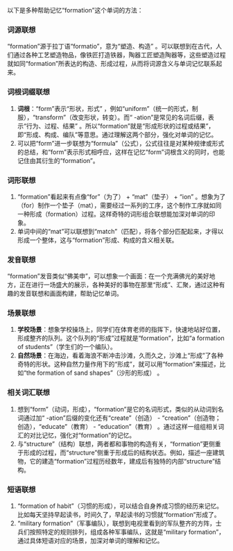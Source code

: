 以下是多种帮助记忆“formation”这个单词的方法：

### 词源联想
“formation”源于拉丁语“formatio”，意为“塑造、构造” 。可以联想到在古代，人们通过各种工艺塑造物品，像铁匠打造铁器，陶器工匠塑造陶器等，这些塑造过程就如同“formation”所表达的构造、形成过程，从而将词源含义与单词记忆联系起来。

### 词根词缀联想
1. **词根**：“form”表示“形状，形式” ，例如“uniform”（统一的形式，制服），“transform”（改变形状，转变）。而“ -ation”是常见的名词后缀，表示“行为、过程、结果” 。所以“formation”就是“形成形状的过程或结果”，即“形成、构成、编队”等意思。通过理解这两个部分，强化对单词的记忆。
2. 可以把“form”进一步联想为“formula”（公式），公式往往是对某种规律或形式的总结，和“form”表示形式相呼应，这样在记忆“form”词根含义的同时，也能记住由其衍生的“formation”。

### 词形联想
1. “formation”看起来有点像“for”（为了） + “mat”（垫子） + “ion” 。想象为了（for）制作一个垫子（mat），需要经过一系列的工序，这个制作工序就如同一种形成（formation）过程。这样奇特的词形组合联想能加深对单词的印象。
2. 单词中间的“mat”可以联想到“match”（匹配），将各个部分匹配起来，才得以形成一个整体，这与“formation”形成、构成的含义相关联。

### 发音联想
“formation”发音类似“佛美申”，可以想象一个画面：在一个充满佛光的美好地方，正在进行一场盛大的展示，各种美好的事物在那里“形成”、汇聚，通过这种有趣的发音联想和画面构建，帮助记忆单词。

### 场景联想
1. **学校场景**：想象学校操场上，同学们在体育老师的指挥下，快速地站好位置，形成整齐的队列。这个队列的“形成”过程就是“formation”，比如“a formation of students”（学生们的一个编队）。
2. **自然场景**：在海边，看着海浪不断冲击沙滩，久而久之，沙滩上“形成”了各种奇特的形状。这种自然力量作用下的“形成”，就可以用“formation”来描述，比如“the formation of sand shapes”（沙形的形成） 。

### 相关词汇联想
1. 想到“form”（动词，形成），“formation”是它的名词形式，类似的从动词到名词通过加“ -ation”后缀的变化还有“create”（创造） - “creation”（创造物；创造），“educate”（教育） - “education”（教育） 。通过这样一组组相关词汇的对比记忆，强化对“formation”的记忆。
2. 与“structure”（结构）联想，两者都和事物的构造有关，“formation”更侧重于形成的过程，而“structure”侧重于形成后的结构状态。例如，描述一座建筑物，它的建造“formation”过程历经数年，建成后有独特的内部“structure”结构。

### 短语联想
1. “formation of habit”（习惯的形成），可以结合自身养成习惯的经历来记忆。比如每天坚持早起读书，时间久了，早起读书的习惯就“formation”形成了。
2. “military formation”（军事编队），联想到电视里看到的军队整齐的方阵，士兵们按照特定的规则排列，组成各种军事编队，这就是“military formation”，通过具体短语对应的场景，加深对单词的理解和记忆。 